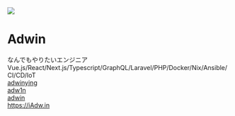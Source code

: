 <div class="flex gap-6 items-center mt-10">
  <img src="https://avatars.githubusercontent.com/adwinying" class="max-w-[10rem] rounded-full">

  <div>
    <h1 class="!mb-1">Adwin</h1>
    <div class="mb-4 text-neutral-500">なんでもやりたいエンジニア</div>
    <div>Vue.js/React/Next.js/Typescript/GraphQL/Laravel/PHP/Docker/Nix/Ansible/CI/CD/IoT</div>
  </div>
</div>


<div class="w-min grid grid-cols-[1.5rem_1fr] items-center gap-x-2 gap-y-3 mt-16 text-neutral-900 dark:text-neutral-50">
   <mdi-github />
   <div><a href="https://github.com/adwinying">adwinying</a></div>
   <mdi-twitter />
   <div><a href="https://twitter.com/adw1n">adw1n</a></div>
   <simple-icons-qiita />
   <div><a href="https://qiita.com/adwin">adwin</a></div>
   <mdi-blog />
   <div><a href="https://iadw.in/blog">https://iAdw.in</a></div>
</div>
